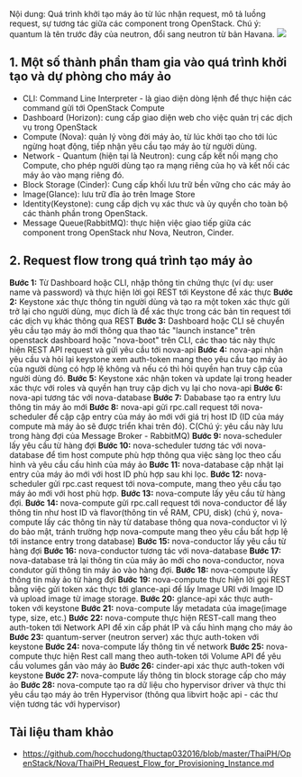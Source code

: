 Nội dung: Quá trình khởi tạo máy ảo từ lúc nhận request, mô tả luồng request, sự tương tác giữa các component trong OpenStack. Chú ý: quantum là tên trước đây của neutron, đổi sang neutron từ bản Havana.
<img src=https://i.imgur.com/hPvlyac.png>

## 1. Một số thành phần tham gia vào quá trình khởi tạo và dự phòng cho máy ảo
- CLI: Command Line Interpreter - là giao diện dòng lệnh để thực hiện các command gửi tới OpenStack Compute
- Dashboard (Horizon): cung cấp giao diện web cho việc quản trị các dịch vụ trong OpenStack
- Compute (Nova): quản lý vòng đời máy ảo, từ lúc khởi tạo cho tới lúc ngừng hoạt động, tiếp nhận yêu cầu tạo máy ảo từ người dùng.
- Network - Quantum (hiện tại là Neutron): cung cấp kết nối mạng cho Compute, cho phép người dùng tạo ra mạng riêng của họ và kết nối các máy ảo vào mạng riêng đó.
- Block Storage (Cinder): Cung cấp khối lưu trữ bền vững cho các máy ảo
- Image(Glance): lưu trữ đĩa ảo trên Image Store
- Identity(Keystone): cung cấp dịch vụ xác thưc và ủy quyền cho toàn bộ các thành phần trong OpenStack.
- Message Queue(RabbitMQ): thực hiện việc giao tiếp giữa các component trong OpenStack như Nova, Neutron, Cinder.
## 2. Request flow trong quá trình tạo máy ảo
**Bước 1:** Từ Dashboard hoặc CLI, nhập thông tin chứng thực (ví dụ: user name và password) và thực hiện lời gọi REST tới Keystone để xác thực
**Bước 2:** Keystone xác thực thông tin người dùng và tạo ra một token xác thực gửi trở lại cho người dùng, mục đích là để xác thực trong các bản tin request tới các dịch vụ khác thông qua REST
**Bước 3:** Dashboard hoặc CLI sẽ chuyển yêu cầu tạo máy ảo mới thông qua thao tác "launch instance" trên openstack dashboard hoặc "nova-boot" trên CLI, các thao tác này thực hiện REST API request và gửi yêu cầu tới nova-api
**Bước 4:** nova-api nhận yêu cầu và hỏi lại keystone xem auth-token mang theo yêu cầu tạo máy ảo của người dùng có hợp lệ không và nếu có thì hỏi quyền hạn truy cập của người dùng đó.
**Bước 5:** Keystone xác nhận token và update lại trong header xác thực với roles và quyền hạn truy cập dịch vụ lại cho nova-api
**Bước 6:** nova-api tương tác với nova-database
**Bước 7:** Dababase tạo ra entry lưu thông tin máy ảo mới
**Bước 8:** nova-api gửi rpc.call request tới nova-scheduler để cập cập entry của máy ảo mới với giá trị host ID (ID của máy compute mà máy ảo sẽ được triển khai trên đó). C(Chú ý: yêu cầu này lưu trong hàng đợi của Message Broker - RabbitMQ)
**Bước 9:** nova-scheduler lấy yêu cầu từ hàng đợi
**Bước 10:** nova-scheduler tương tác với nova-database để tìm host compute phù hợp thông qua việc sàng lọc theo cấu hình và yêu cầu cấu hình của máy ảo
**Bước 11:** nova-database cập nhật lại entry của máy ảo mới với host ID phù hợp sau khi lọc.
**Bước 12:** nova-scheduler gửi rpc.cast request tới nova-compute, mang theo yêu cầu tạo máy ảo mới với host phù hợp.
**Bước 13:** nova-compute lấy yêu cầu từ hàng đợi.
**Bước 14:** nova-compute gửi rpc.call request tới nova-conductor để lấy thông tin như host ID và flavor(thông tin về RAM, CPU, disk) (chú ý, nova-compute lấy các thông tin này từ database thông qua nova-conductor vì lý do bảo mật, tránh trường hợp nova-compute mang theo yêu cầu bất hợp lệ tới instance entry trong database)
**Bước 15:** nova-conductor lấy yêu cầu từ hàng đợi
**Bước 16:** nova-conductor tương tác với nova-database
**Bước 17:** nova-database trả lại thông tin của máy ảo mới cho nova-conductor, nova condutor gửi thông tin máy ảo vào hàng đợi.
**Bước 18:** nova-compute lấy thông tin máy ảo từ hàng đợi
**Bước 19:** nova-compute thực hiện lời gọi REST bằng việc gửi token xác thực tới glance-api để lấy Image URI với Image ID và upload image từ image storage.
**Bước 20:** glance-api xác thực auth-token với keystone
**Bước 21:** nova-compute lấy metadata của image(image type, size, etc.)
**Bước 22:** nova-compute thực hiện REST-call mang theo auth-token tới Network API để xin cấp phát IP và cấu hình mạng cho máy ảo
**Bước 23:** quantum-server (neutron server) xác thực auth-token với keystone
**Bước 24:** nova-compute lấy thông tin về network
**Bước 25:** nova-compute thực hiện Rest call mang theo auth-token tới Volume API để yêu cầu volumes gắn vào máy ảo
**Bước 26:** cinder-api xác thực auth-token với keystone
**Bước 27:** nova-compute lấy thông tin block storage cấp cho máy ảo
**Bước 28:** nova-compute tạo ra dữ liệu cho hypervisor driver và thực thi yêu cầu tạo máy ảo trên Hypervisor (thông qua libvirt hoặc api - các thư viện tương tác với hypervisor)

## Tài liệu tham khảo
- https://github.com/hocchudong/thuctap032016/blob/master/ThaiPH/OpenStack/Nova/ThaiPH_Request_Flow_for_Provisioning_Instance.md
